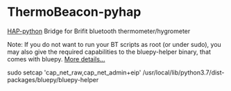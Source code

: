 # ThermoBeacon-pyhap



[HAP-python](https://github.com/ikalchev/HAP-python) Bridge for Brifit bluetooth thermometer/hygrometer


Note:
If you do not want to run your BT scripts as root (or under sudo), you may also give the required capabilities to the bluepy-helper binary, that comes with bluepy. [More details...](https://unix.stackexchange.com/questions/96106/bluetooth-le-scan-as-non-root/182559#182559)

sudo setcap 'cap_net_raw,cap_net_admin+eip' /usr/local/lib/python3.7/dist-packages/bluepy/bluepy-helper



 
